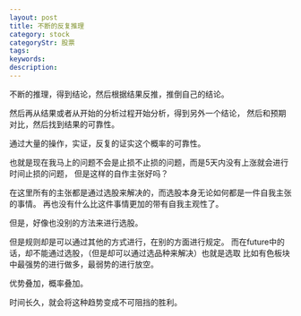 ```yaml
---
layout: post
title: 不断的反复推理
category: stock
categoryStr: 股票
tags: 
keywords: 
description: 
---
```




不断的推理，得到结论，然后根据结果反推，推倒自己的结论。

然后再从结果或者从开始的分析过程开始分析，得到另外一个结论，
然后和预期对比，然后找到结果的可靠性。

通过大量的操作，实证，反复的证实这个概率的可靠性。

也就是现在我马上的问题不会是止损不止损的问题，而是5天内没有上涨就会进行时间止损的问题，
但是这样的自作主张好吗？

在这里所有的主张都是通过选股来解决的，而选股本身无论如何都是一件自我主张的事情。
再也没有什么比这件事情更加的带有自我主观性了。

但是，好像也没别的方法来进行选股。

但是规则却是可以通过其他的方式进行，在别的方面进行规定。
而在future中的话，却不能通过选股，（但是却可以通过选品种来解决）也就是选取
比如有色板块中最强势的进行做多，最弱势的进行放空。

优势叠加，概率叠加。

时间长久，就会将这种趋势变成不可阻挡的胜利。



